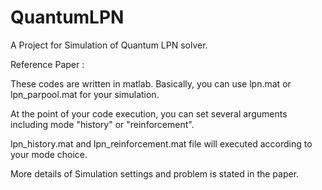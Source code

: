 # QuantumLPN
A Project for Simulation of Quantum LPN solver.

Reference Paper :
  


These codes are written in matlab.
Basically, you can use lpn.mat or lpn_parpool.mat for your simulation.


At the point of your code execution, you can set several arguments including mode "history" or "reinforcement".

lpn_history.mat and lpn_reinforcement.mat file will executed according to your mode choice.

More details of Simulation settings and problem is stated in the paper.
